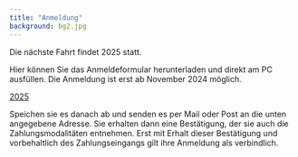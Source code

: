 ```yaml
---
title: "Anmeldung"
background: bg2.jpg
---
```

Die nächste Fahrt findet 2025 statt.

Hier können Sie das Anmeldeformular herunterladen und direkt am PC ausfüllen.
Die Anmeldung ist erst ab November 2024 möglich.


<a href="assets/images/IWF_Anmeldeformular_2023.pd" class="btn btn-outline-inverse btn-sm">2025</a>

Speichen sie es danach ab und senden es per Mail oder Post an die unten angegebene Adresse. 
Sie erhalten dann eine Bestätigung, der sie auch die Zahlungsmodalitäten entnehmen. Erst mit Erhalt dieser Bestätigung und vorbehaltlich des Zahlungseingangs gilt ihre Anmeldung als verbindlich.
